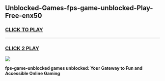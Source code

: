 
## Unblocked-Games-fps-game-unblocked-Play-Free-enx50
<h3>
<a href="https://premium76.site?title=fps-game-unblocked&ref=10A">CLICK TO PLAY</a></h3>
<hr>

<h3>
<a href="https://premium76.site?title=fps-game-unblocked&ref=10A">CLICK 2 PLAY</a>
  
</h3>

<a href="https://premium76.site?title=fps-game-unblocked&ref=10A"><img src="https://clearcache.store/games.png"></a>


**fps-game-unblocked games unblocked: Your Gateway to Fun and Accessible Online Gaming**
